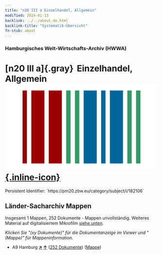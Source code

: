 ```yaml
---
title: "n20 III a Einzelhandel, Allgemein"
modified: 2024-01-13
backlink: ../../about.de.html
backlink-title: "Systematik-Übersicht"
fn-stub: about
---
```


### Hamburgisches Welt-Wirtschafts-Archiv (HWWA)

# [n20 III a]{.gray}&#8201; Einzelhandel, Allgemein &#160; [![Wikidata](/images/Wikidata-logo.svg "Wikidata"){.inline-icon}](http://www.wikidata.org/entity/Q104710948)

<div class="hint">Persistent Identifier: `https://pm20.zbw.eu/category/subject/i/182106`</div>







## Länder-Sacharchiv Mappen






Insgesamt 1 Mappen, 252 Dokumente - Mappen unvollständig. Weiteres Material auf digitalisiertem Mikrofilm [siehe unten](#filmsections).

_Klicken Sie "(xy Dokumente)" für die Dokumentanzeige im Viewer und "(Mappe)" für Mappeninformation._



- A9 Hamburg [**&nearr;**](../../../geo/i/140905/about.de.html "Hamburg (alle Mappen)") [**&uarr;**](../../../geo/about.de.html#A9 "Ländersystematik") (<a href="https://pm20.zbw.eu/iiifview/folder/sh/140905,182106" title="über: Hamburg : Einzelhandel, Allgemein" target="_blank">252 Dokumente</a>) ([Mappe](../../../../folder/sh/1409xx/140905/1821xx/182106/about.de.html))



<a id="filmsections" />













